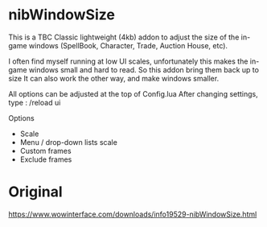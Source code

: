# nibWindowSize
This is a TBC Classic lightweight (4kb) addon to adjust the size of the in-game windows (SpellBook, Character, Trade, Auction House, etc).

I often find myself running at low UI scales, unfortunately this makes the in-game windows small and hard to read. So this addon bring them back up to size  It can also work the other way, and make windows smaller.

All options can be adjusted at the top of Config.lua
After changing settings, type : /reload ui

Options
- Scale
- Menu / drop-down lists scale
- Custom frames
- Exclude frames

# Original
https://www.wowinterface.com/downloads/info19529-nibWindowSize.html
